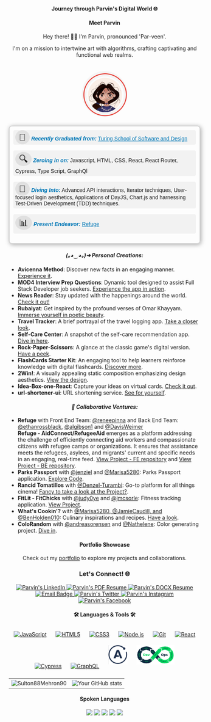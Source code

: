 <h4 align="center"> Journey through Parvin's Digital World 🌐</h4>
<h4 align="center">Meet Parvin</h4> 
<div align="center">
  <p>Hey there! 👋🏼 I'm Parvin, pronounced 'Par-veen'.</p>
  <p>I'm on a mission to intertwine art with algorithms, crafting captivating and functional web realms.</p>
  <img src="https://github.com/Sulton88Mehron90/Rock-Paper-Scissors/blob/main/src/parvin_round_transparent.png" alt="Parvin's Image" width="120" style="margin: 20px; border-radius: 50%;">
</div>
  <div style="font-family: Arial, sans-serif; padding: 10px; border: 2px solid #d1d1d1; border-radius: 8px; box-shadow: 2px 2px 12px #aaa;">
  <div style="padding: 5px; background-color: #f2f2f2; border-radius: 4px; margin-bottom: 15px;">
    <span style="background-color: #e0e0e0; padding: 5px 10px; border-radius: 50%; font-size: 24px;">🌱</span>
    <i style="color: #0077b6;"><b>Recently Graduated from:</b></i> 
    <a href="https://turing.io/" target="_blank" rel="noreferrer" style="color: #0077b6; text-decoration: underline;">Turing School of Software and Design</a>
  </div>
  
  <div style="padding: 5px; background-color: #f2f2f2; border-radius: 4px; margin-bottom: 15px;">
    <span style="background-color: #e0e0e0; padding: 5px 10px; border-radius: 50%; font-size: 24px;">🔍</span>
    <i style="color: #0077b6;"><b>Zeroing in on:</b></i> Javascript, HTML, CSS, React, React Router, Cypress, Type Script, GraphQl
  </div>
  
  <div style="padding: 5px; background-color: #f2f2f2; border-radius: 4px; margin-bottom: 15px;">
    <span style="background-color: #e0e0e0; padding: 5px 10px; border-radius: 50%; font-size: 24px;">📕</span>
    <i style="color: #0077b6;"><b>Diving Into:</b></i> Advanced API interactions, Iterator techniques, User-focused login aesthetics, Applications of DayJS, Chart.js and harnessing Test-Driven Development (TDD) techniques.
  </div>
  
  <div style="padding: 5px; background-color: #f2f2f2; border-radius: 4px; margin-bottom: 15px;">
    <span style="background-color: #e0e0e0; padding: 5px 10px; border-radius: 50%; font-size: 24px;">📊</span>
    <i style="color: #0077b6;"><b>Present Endeavor:</b></i> 
    <a href="https://github.com/Refugee-Aid-Capstone/refugee-aid-fe" target="_blank" rel="noreferrer" style="color: #0077b6; text-decoration: underline;">Refuge</a>
  </div>
</div>

<h4 align="center"><i>(｡◕‿◕｡)➜ Personal Creations:</i></h4>
<ul>
    <li>
    <strong>Avicenna Method</strong>: Discover new facts in an engaging manner. 
    <a href="https://github.com/Sulton88Mehron90/showcase-project" target="_blank" rel="noreferrer">Experience it</a>.
  </li>
  <li>
    <strong>MOD4 Interview Prep Questions</strong>: Dynamic tool designed to assist Full Stack Developer job seekers.
    <a href="https://github.com/Sulton88Mehron90/interview-prep-questions" target="_blank" rel="noreferrer">Experience the app in action</a>.
  </li>
    <li>
    <strong>News Reader</strong>: Stay updated with the happenings around the world.
    <a href="https://github.com/Sulton88Mehron90/news-reader" target="_blank" rel="noreferrer">Check it out!</a>
  </li>
    <li>
    <strong>Rubaiyat</strong>: Get inspired by the profound verses of Omar Khayyam.
    <a href="https://github.com/Sulton88Mehron90/rubaiyat" target="_blank" rel="noreferrer">Immerse yourself in poetic beauty</a>.
  </li>
  <li>
    <strong>Travel Tracker</strong>: A brief portrayal of the travel logging app. 
    <a href="https://github.com/Sulton88Mehron90/travel-tracker" target="_blank" rel="noreferrer">Take a closer look</a>.
  </li>
  <li>
    <strong>Self-Care Center</strong>: A snapshot of the self-care recommendation app. 
    <a href="https://github.com/Sulton88Mehron90/self-care-center" target="_blank" rel="noreferrer">Dive in here</a>.
  </li>
  <li>
    <strong>Rock-Paper-Scissors</strong>: A glance at the classic game's digital version. 
    <a href="https://github.com/Sulton88Mehron90/Rock-Paper-Scissors" target="_blank" rel="noreferrer">Have a peek</a>.
  </li>
  <li>
    <strong>FlashCards Starter Kit</strong>: An engaging tool to help learners reinforce knowledge with digital flashcards. 
    <a href="https://github.com/Sulton88Mehron90/flashCards-starter-kit" target="_blank" rel="noreferrer">Discover more</a>.
  </li>
  <li>
    <strong>2Win!</strong>: A visually appealing static composition emphasizing design aesthetics. 
    <a href="https://github.com/Sulton88Mehron90/static-comp" target="_blank" rel="noreferrer">View the design</a>.
  </li>
  <li>
    <strong>Idea-Box-one-React</strong>: Capture your ideas on virtual cards. 
    <a href="https://github.com/Sulton88Mehron90/idea-box-one-react" target="_blank" rel="noreferrer">Check it out</a>.
  </li>
    <li>
    <strong>url-shortener-ui</strong>: URL shortening service. 
    <a href="https://github.com/Sulton88Mehron90/url-shortener-ui" target="_blank" rel="noreferrer">See for yourself</a>.
  </li>
</ul>

<h4 align="center"><i>🤝 Collaborative Ventures:</i></h4>
<ul>
     <li>
        <strong>Refuge</strong> with
       Front End Team:
        <a href="https://github.com/reneepinna" target="_blank" rel="noreferrer">@reneepinna</a> and
       Back End Team:
        <a href="https://github.com/ethanrossblack" target="_blank" rel="noreferrer">@ethanrossblack</a>,
        <a href="https://github.com/algibson1" target="_blank" rel="noreferrer">@algibson1</a> and
        <a href="https://github.com/DavisWeimer" target="_blank" rel="noreferrer">@DavisWeimer</a> <br>
       <strong>Refuge - AidConnect/RefugeeAid</strong> emerges as a platform addressing the challenge of efficiently connecting aid workers and compassionate citizens with refugee camps or organizations. It ensures that assistance meets the refugees, asylees, and migrants' current and specific needs in an engaging, real-time feed.  
        <a href="https://github.com/Refugee-Aid-Capstone/refugee-aid-fe" target="_blank" rel="noreferrer">View Project - FE repository</a> and 
       <a href="https://github.com/Refugee-Aid-Capstone/refugee_aid_be" target="_blank" rel="noreferrer">View Project - BE repository</a>.
    </li>
<li>
  <strong>Parks Passport</strong> with 
  <a href="https://github.com/jenziel" target="_blank" rel="noreferrer">@jenziel</a> and 
  <a href="https://github.com/Marisa5280" target="_blank" rel="noreferrer">@Marisa5280</a>: 
  Parks Passport application. 
  <a href="https://github.com/Sulton88Mehron90/stretchTech" target="_blank" rel="noreferrer">Explore Code</a>.
</li>
    <li>
        <strong>Rancid Tomatillos</strong> with 
        <a href="https://github.com/Sulton88Mehron90/rancid-tomatillos-denzel-parvin" target="_blank" rel="noreferrer">@Denzel-Turambi</a>: 
        Go-to platform for all things cinema! 
        <a href="https://github.com/Sulton88Mehron90/rancid-tomatillos-denzel-parvin" target="_blank" rel="noreferrer">Fancy to take a look at the Project?</a>.
    </li>
    <li>
        <strong>FitLit - FitChicks</strong> with 
        <a href="https://github.com/judy0ye" target="_blank" rel="noreferrer">@judy0ye</a> and 
        <a href="https://github.com/jmcsorle" target="_blank" rel="noreferrer">@jmcsorle</a>: 
        Fitness tracking application. 
        <a href="https://github.com/Sulton88Mehron90/fitlit-group-project-jy-jm-ps" target="_blank" rel="noreferrer">View Project</a>.
    </li>
    <li>
        <strong>What's Cookin'?</strong> with 
        <a href="https://github.com/JamieCaudill/whats-cookin-group-project" target="_blank" rel="noreferrer">@Marisa5280, @JamieCaudill, and @BenHolden010</a>: 
        Culinary inspirations and recipes. 
        <a href="https://github.com/JamieCaudill/whats-cookin-group-project" target="_blank" rel="noreferrer">Have a look</a>.
    </li>
    <li>
        <strong>ColoRandom</strong> with 
        <a href="https://github.com/andreasorensen/coloRandom-Team-Project" target="_blank" rel="noreferrer">@andreasorensen</a> and 
        <a href="https://github.com/Nathelene" target="_blank" rel="noreferrer">@Nathelene</a>: 
        Color generating project. 
        <a href="https://github.com/andreasorensen/coloRandom-Team-Project" target="_blank" rel="noreferrer">Dive in</a>.
    </li>
</ul>
<h4 align="center">Portfolio Showcase</h4>
<div align="center">
  <p>
    Check out my <a href="https://portfolio1-swart-six.vercel.app/" target="_blank">portfolio</a> to explore my projects and collaborations.
  </p>
</div>

<h3 align="center">Let's Connect! 🌐</h3>
<div align="center">
<a href="https://www.linkedin.com/in/parvin-sattorova-edwards-357526b3/" target="_blank" rel="noreferrer">
    <img src="https://img.shields.io/badge/-LinkedIn-0077B5?style=flat&logo=LinkedIn&logoColor=white" alt="Parvin's LinkedIn">
</a>
<a href="https://drive.google.com/uc?export=download&id=1nH3E5WRQjUsdDzKUsEH5XHHMQwlrQtpM" target="_blank" rel="noreferrer">
    <img src="https://img.shields.io/badge/📄_PDF_Resume-138808?style=flat" alt="Parvin's PDF Resume">
</a>
<a href="https://docs.google.com/document/d/1x-aw1oNwc8OdlhFadUd3JvFMhyebqlqM/export?format=docx" target="_blank" rel="noreferrer">
    <img src="https://img.shields.io/badge/📄_DOCX_Resume-8E44AD?style=flat" alt="Parvin's DOCX Resume">
</a>

<a href="mailto:nanajon66@gmail.com">
    <img src="https://img.shields.io/badge/Email-Contact Me-green?style=flat&logo=microsoft-outlook" alt="Email Badge">
</a>

<a href="https://twitter.com/nanajon66/with_replies" target="_blank" rel="noreferrer">
    <img src="https://img.shields.io/badge/-Twitter-1DA1F2?style=flat&logo=Twitter&logoColor=white" alt="Parvin's Twitter">
</a>

<a href="https://www.instagram.com/sulimesho/" target="_blank" rel="noreferrer">
    <img src="https://img.shields.io/badge/-Instagram-E4405F?style=flat&logo=Instagram&logoColor=white" alt="Parvin's Instagram">
</a>

<a href="https://www.facebook.com/parvin.sattorova/" target="_blank" rel="noreferrer">
    <img src="https://img.shields.io/badge/-Facebook-1DA1F2?style=flat&logo=Facebook&logoColor=white" alt="Parvin's Facebook">
</a>

<h4 align="center">🛠️ Languages & Tools 🛠️</h4>
<div>  
  <a href="https://www.javascript.com/" target="_blank"><img style="margin: 10px" src="https://profilinator.rishav.dev/skills-assets/javascript-original.svg" alt="JavaScript" height="50" /></a>  
  <a href="https://en.wikipedia.org/wiki/HTML5" target="_blank"><img style="margin: 10px" src="https://profilinator.rishav.dev/skills-assets/html5-original-wordmark.svg" alt="HTML5" height="50" /></a>  
  <a href="https://www.w3schools.com/css/" target="_blank"><img style="margin: 10px" src="https://profilinator.rishav.dev/skills-assets/css3-original-wordmark.svg" alt="CSS3" height="50" /></a>  
  <a href="https://nodejs.org/" target="_blank"><img style="margin: 10px" src="https://profilinator.rishav.dev/skills-assets/nodejs-original-wordmark.svg" alt="Node.js" height="50" /></a>  
  <a href="https://github.com/" target="_blank"><img style="margin: 10px" src="https://profilinator.rishav.dev/skills-assets/git-scm-icon.svg" alt="Git" height="50" /></a>  
  <a href="https://react.dev/" target="_blank"><img style="margin: 10px" src="https://profilinator.rishav.dev/skills-assets/react-original-wordmark.svg" alt="React" height="50" /></a>  
  <a href="https://docs.cypress.io/guides/overview/why-cypress" target="_blank"><img style="margin: 10px" src="https://encrypted-tbn0.gstatic.com/images?q=tbn:ANd9GcQoXfntUBC8eXPGA7V8dQp74I5Xofeze3tnRua5hKQkd0ofyH0cy5mJm3_Y-zPhHO2ty9k&usqp=CAU" alt="Cypress" height="50" /></a>  
  <a href="https://graphql.org/" target="_blank"><img style="margin: 10px" src="https://graphql.org/img/logo.svg" alt="GraphQL" height="50" /></a>
  <a href="https://www.apollographql.com/" target="_blank"><img style="margin: 10px" src="https://github.com/Refugee-Aid-Capstone/refugee-aid-fe/blob/main/src/images/apollo-client.png" alt="Apollo Client" height="50" /></a>
  <a href="https://circleci.com/" target="_blank"><img style="margin: 10px" src="https://github.com/Refugee-Aid-Capstone/refugee-aid-fe/blob/main/src/images/ci-cd.png" alt="CI/CD" height="50" /></a>
</div>

</td><td valign="top" width="33%">

<!-- <p align="center">
  <a href="https://www.w3schools.com/css/" target="_blank" rel="noreferrer">
    <img src="https://raw.githubusercontent.com/devicons/devicon/master/icons/css3/css3-original-wordmark.svg" alt="css3" width="40" height="40"/>
  </a>
  <a href="https://www.w3.org/html/" target="_blank" rel="noreferrer">
    <img src="https://raw.githubusercontent.com/devicons/devicon/master/icons/html5/html5-original-wordmark.svg" alt="html5" width="40" height="40"/>
  </a>
  <a href="https://developer.mozilla.org/en-US/docs/Web/JavaScript" target="_blank" rel="noreferrer">
    <img src="https://raw.githubusercontent.com/devicons/devicon/master/icons/javascript/javascript-original.svg" alt="javascript" width="40" height="40"/>
  </a>
</p>
-->
</p>
<!-- <p align="center">
  <img align="center" src="https://github-readme-stats.vercel.app/api/top-langs?username=Sulton88Mehron90&show_icons=true&locale=en&layout=compact&theme=blue-green" alt="Sulton88Mehron90" /> -->

<p align="center">
  <table>
    <tr>
      <td><img align="center" src="https://github-readme-stats.vercel.app/api/top-langs?username=Sulton88Mehron90&show_icons=true&locale=en&layout=compact&theme=blue-green" alt="Sulton88Mehron90" /></td>
      <td><img align="center" src="https://github-readme-stats.vercel.app/api?username=Sulton88Mehron90&show_icons=true&theme=blue-green" alt="Your GitHub stats" />
    </tr>
  </table>
</p>

  <h4 align="center"> Spoken Languages<br>
</h4>
<p align="center">
  <img src="https://img.shields.io/badge/English-%230000FF.svg?&style=for-the-badge&logo=&logoColor=white"/>
  <img src="https://img.shields.io/badge/Tojiki-%23FF0000.svg?&style=for-the-badge&logo=&logoColor=white"/>
  <img src="https://img.shields.io/badge/Pomiri-%2300FF00.svg?&style=for-the-badge&logo=&logoColor=white"/>
  <img src="https://img.shields.io/badge/Farsi-%2340E0D0.svg?&style=for-the-badge&logo=&logoColor=white"/>
  <img src="https://img.shields.io/badge/Russian-%23DE8F05.svg?&style=for-the-badge&logo=&logoColor=white"/>

<!--
# Sulton88Mehron90.github.io

<h3 align="center">Welcome to My Digital Adventure 🌐 </h3> 
<h3 align="center">About Me </h3>

<p align="center">
  Hello 👋🏼 ! I'm Parvin, pronounced 'Par-veen'.
    I am on the journey 🌱 of becoming a Front-end Developer at the intersection of design and functionality, committed to making the web both beautiful and intuitive. I know I am repeating myself.
  <br>
  <img src="https://github.com/Sulton88Mehron90/Rock-Paper-Scissors/blob/main/src/parvin.jpg" alt="Parvin's Image" width="120" align="center" style="margin: 20px; border-radius: 50%;">
</p>
Embarking on a transformative journey, aspiring to become a Front-End Developer — where art meets algorithms.<br> Committed to sculpting a web space that's visually captivating and functionally seamless.

<p align="center">
  If you've landed here and decided to delve deeper, you're on a voyage through my digital realm. 🚁 <br>
  Gratitude for navigating my creations!
</p>
  (｡◕‿◕｡)➜ <i>Individual Feats:</i><br>
<h3 align="center">🔧 Projects & Collaborations 🔧</h3>
  <img align="center" src="https://github-readme-stats.vercel.app/api/top-langs?username=Sulton88Mehron90&show_icons=true&locale=en&layout=compact" alt="Sulton88Mehron90" />
</p>


  <span style="font-size: 20px; padding: 5px 10px; background-color: #e0e0e0; border-radius: 4px;">English</span>
  <span style="font-size: 20px; padding: 5px 10px; background-color: #e0e0e0; border-radius: 4px;">Pomiri</span>
  <span style="font-size: 20px; padding: 5px 10px; background-color: #e0e0e0; border-radius: 4px;">Tojiki</span>
  <span style="font-size: 20px; padding: 5px 10px; background-color: #e0e0e0; border-radius: 4px;">Farsi</span>
  <span style="font-size: 20px; padding: 5px 10px; background-color: #e0e0e0; border-radius: 4px;">Russian</span>


Here are some ideas to get you started:
- 🔭 I’m currently working on ...
- 🌱 I’m currently learning ...
- 👯 I’m looking to collaborate on ...
- 🤔 I’m looking for help with ...
- 💬 Ask me about ...
- 📫 How to reach me: ...
- 😄 Pronouns: ...
- ⚡ Fun fact: ...
- 👀 Check out my latest project:
- 📫 How to reach me: 
  💌 nanajon66@gmail.com
- 💬 **Ask me about:** [🚧 Under Construction 🚧]
🔧⚙️🚀
📚 🏫🛜📝📚
👷🏼‍♀️⚙️📈
📿 🧿 Hello! 🇺🇸 Салом! 🇹🇯 سلام 🇮🇷 Здравствуйте 🇷🇺
🌐
🌏🌐🌌
📡💻🌐
I love math! ❤️🏫📚📐📏  📚📙📖 🇺🇸 🔭 📈📊📉
📧
(｡◕‿◕｡)➜ ( ͡👁️ ͜ʖ ͡👁️)✌ (･_･”)/＼(･_･”)
Fight fight fight! 🤜✊🤛👊 🤝 🤛🏼 👋 🤝🏼
🛠️ 🪓 🪛 🧱
Салом!🇹🇯
<img src= "https://media.giphy.com/media/jbjnnBBzgiZ7VIBP4G/giphy.gif" alt="gif" height=40% width=40%>
Take a look.
Give it a glance.
See for yourself.
Explore it.
Dive in.
Have a peek.
Browse through.
Discover more.
Get a firsthand view.
Experience it.
-->
